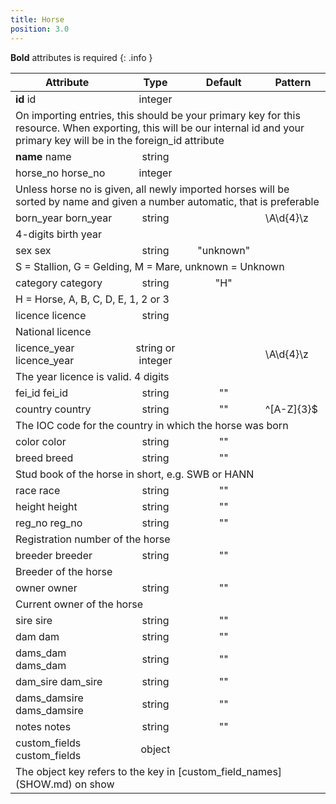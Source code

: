 ```yaml
---
title: Horse
position: 3.0
---
```

**Bold** attributes is required
{: .info }
<table>
<thead>
<th>Attribute</th>
<th style="text-align: center">Type</th>
<th style="text-align: center">Default</th>
<th style="text-align: center">Pattern</th>
</thead>
<tbody>
<tr>
<td>
<strong>id</strong>
<span class="searchable">id</span></td>
<td style="text-align: center">integer</td>
<td style="text-align: center"></td>
<td></td>
</tr>
<tr>
<td colspan="5">On importing entries, this should be your primary key for this resource. When exporting, this will be our internal id and your primary key will be in the foreign_id attribute</td>
</tr>
<tr>
<td>
<strong>name</strong>
<span class="searchable">name</span></td>
<td style="text-align: center">string</td>
<td style="text-align: center"></td>
<td></td>
</tr>
<tr>
<td>
horse_<wbr>no
<span class="searchable">horse_no</span></td>
<td style="text-align: center">integer</td>
<td style="text-align: center"></td>
<td></td>
</tr>
<tr>
<td colspan="5">Unless horse no is given, all newly imported horses will be sorted by name and given a number automatic, that is preferable</td>
</tr>
<tr>
<td>
born_<wbr>year
<span class="searchable">born_year</span></td>
<td style="text-align: center">string</td>
<td style="text-align: center"></td>
<td>\A\d{4}\z</td>
</tr>
<tr>
<td colspan="5">4-digits birth year</td>
</tr>
<tr>
<td>
sex
<span class="searchable">sex</span></td>
<td style="text-align: center">string</td>
<td style="text-align: center">"unknown"</td>
<td></td>
</tr>
<tr>
<td colspan="5">S = Stallion, G = Gelding, M = Mare, unknown = Unknown</td>
</tr>
<tr>
<td>
category
<span class="searchable">category</span></td>
<td style="text-align: center">string</td>
<td style="text-align: center">"H"</td>
<td></td>
</tr>
<tr>
<td colspan="5">H = Horse, A, B, C, D, E, 1, 2 or 3</td>
</tr>
<tr>
<td>
licence
<span class="searchable">licence</span></td>
<td style="text-align: center">string</td>
<td style="text-align: center"></td>
<td></td>
</tr>
<tr>
<td colspan="5">National licence</td>
</tr>
<tr>
<td>
licence_<wbr>year
<span class="searchable">licence_year</span></td>
<td style="text-align: center">string or integer</td>
<td style="text-align: center"></td>
<td>\A\d{4}\z</td>
</tr>
<tr>
<td colspan="5">The year licence is valid. 4 digits</td>
</tr>
<tr>
<td>
fei_<wbr>id
<span class="searchable">fei_id</span></td>
<td style="text-align: center">string</td>
<td style="text-align: center">""</td>
<td></td>
</tr>
<tr>
<td>
country
<span class="searchable">country</span></td>
<td style="text-align: center">string</td>
<td style="text-align: center">""</td>
<td>^[A-Z]{3}$</td>
</tr>
<tr>
<td colspan="5">The IOC code for the country in which the horse was born</td>
</tr>
<tr>
<td>
color
<span class="searchable">color</span></td>
<td style="text-align: center">string</td>
<td style="text-align: center">""</td>
<td></td>
</tr>
<tr>
<td>
breed
<span class="searchable">breed</span></td>
<td style="text-align: center">string</td>
<td style="text-align: center">""</td>
<td></td>
</tr>
<tr>
<td colspan="5">Stud book of the horse in short, e.g. SWB or HANN</td>
</tr>
<tr>
<td>
race
<span class="searchable">race</span></td>
<td style="text-align: center">string</td>
<td style="text-align: center">""</td>
<td></td>
</tr>
<tr>
<td>
height
<span class="searchable">height</span></td>
<td style="text-align: center">string</td>
<td style="text-align: center">""</td>
<td></td>
</tr>
<tr>
<td>
reg_<wbr>no
<span class="searchable">reg_no</span></td>
<td style="text-align: center">string</td>
<td style="text-align: center">""</td>
<td></td>
</tr>
<tr>
<td colspan="5">Registration number of the horse</td>
</tr>
<tr>
<td>
breeder
<span class="searchable">breeder</span></td>
<td style="text-align: center">string</td>
<td style="text-align: center">""</td>
<td></td>
</tr>
<tr>
<td colspan="5">Breeder of the horse</td>
</tr>
<tr>
<td>
owner
<span class="searchable">owner</span></td>
<td style="text-align: center">string</td>
<td style="text-align: center">""</td>
<td></td>
</tr>
<tr>
<td colspan="5">Current owner of the horse</td>
</tr>
<tr>
<td>
sire
<span class="searchable">sire</span></td>
<td style="text-align: center">string</td>
<td style="text-align: center">""</td>
<td></td>
</tr>
<tr>
<td>
dam
<span class="searchable">dam</span></td>
<td style="text-align: center">string</td>
<td style="text-align: center">""</td>
<td></td>
</tr>
<tr>
<td>
dams_<wbr>dam
<span class="searchable">dams_dam</span></td>
<td style="text-align: center">string</td>
<td style="text-align: center">""</td>
<td></td>
</tr>
<tr>
<td>
dam_<wbr>sire
<span class="searchable">dam_sire</span></td>
<td style="text-align: center">string</td>
<td style="text-align: center">""</td>
<td></td>
</tr>
<tr>
<td>
dams_<wbr>damsire
<span class="searchable">dams_damsire</span></td>
<td style="text-align: center">string</td>
<td style="text-align: center">""</td>
<td></td>
</tr>
<tr>
<td>
notes
<span class="searchable">notes</span></td>
<td style="text-align: center">string</td>
<td style="text-align: center">""</td>
<td></td>
</tr>
<tr>
<td>
custom_<wbr>fields
<span class="searchable">custom_fields</span></td>
<td style="text-align: center">object</td>
<td style="text-align: center"></td>
<td></td>
</tr>
<tr>
<td colspan="5">The object key refers to the key in [custom_field_names](SHOW.md) on show</td>
</tr>
</tbody>
</table>